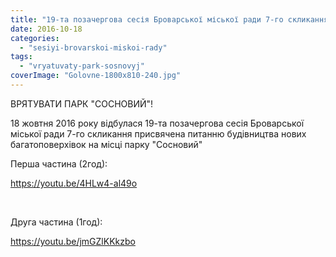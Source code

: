 ```yaml
---
title: "19-та позачергова сесія Броварської міської ради 7-го скликання. Бровари. 18 жовтня 2016 року"
date: 2016-10-18
categories: 
  - "sesiyi-brovarskoi-miskoi-rady"
tags: 
  - "vryatuvaty-park-sosnovyj"
coverImage: "Golovne-1800x810-240.jpg"
---
```


ВРЯТУВАТИ ПАРК "СОСНОВИЙ"!

18 жовтня 2016 року відбулася 19-та позачергова сесія Броварської міської ради 7-го скликання присвячена питанню будівництва нових багатоповерхівок на місці парку "Сосновий"

<!--more-->

Перша частина (2год):

https://youtu.be/4HLw4-al49o

 

Друга частина (1год):

https://youtu.be/jmGZlKKkzbo
